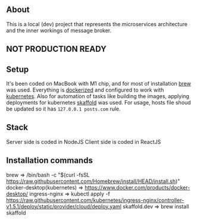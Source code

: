 ## About
This is a local (dev) project that represents the microservices architecture and the inner workings of message broker.

## NOT PRODUCTION READY

## Setup
It's been coded on MacBook with M1 chip, and for most of installation [brew](https://brew.sh/) was used.
Everything is [dockerized](https://www.docker.com/products/docker-desktop/) and configured to work with [kubernetes](https://kubernetes.io/docs/tasks/tools/install-kubectl-macos/).
Also for automation of tasks like building the images, applying deployments for kubernetes [skaffold](https://skaffold.dev/) was used.
For usage, hosts file shoud be updated so it has `127.0.0.1 posts.com` rule.

## Stack
Server side is coded in NodeJS
Client side is coded in ReactJS

## Installation commands 
brew => /bin/bash -c "$(curl -fsSL https://raw.githubusercontent.com/Homebrew/install/HEAD/install.sh)"
docker-desktop(kubernetes) => https://www.docker.com/products/docker-desktop/
ingress-nginx => kubectl apply -f https://raw.githubusercontent.com/kubernetes/ingress-nginx/controller-v1.5.1/deploy/static/provider/cloud/deploy.yaml
skaffold.dev => brew install skaffold
